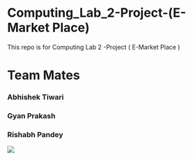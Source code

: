 # Computing_Lab_2-Project-(E-Market Place)
This repo is for Computing Lab 2 -Project  ( E-Market Place )

<h1>Team Mates</h1>
<h3>Abhishek Tiwari</h3>
<h3>Gyan Prakash</h3>
<h3>Rishabh Pandey</h3>

<img src="https://img.freepik.com/free-vector/gradient-instagram-shop-logo-template_23-2149680701.jpg"/>
